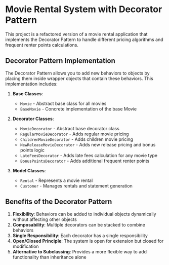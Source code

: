 # Movie Rental System with Decorator Pattern

This project is a refactored version of a movie rental application that implements the Decorator Pattern to handle different pricing algorithms and frequent renter points calculations.

## Decorator Pattern Implementation

The Decorator Pattern allows you to add new behaviors to objects by placing them inside wrapper objects that contain these behaviors. This implementation includes:

1. **Base Classes**:
   - `Movie` - Abstract base class for all movies
   - `BaseMovie` - Concrete implementation of the base Movie

2. **Decorator Classes**:
   - `MovieDecorator` - Abstract base decorator class
   - `RegularMovieDecorator` - Adds regular movie pricing
   - `ChildrenMovieDecorator` - Adds children movie pricing
   - `NewReleaseMovieDecorator` - Adds new release pricing and bonus points logic
   - `LateFeesDecorator` - Adds late fees calculation for any movie type
   - `BonusPointsDecorator` - Adds additional frequent renter points

3. **Model Classes**:
   - `Rental` - Represents a movie rental
   - `Customer` - Manages rentals and statement generation

## Benefits of the Decorator Pattern

1. **Flexibility**: Behaviors can be added to individual objects dynamically without affecting other objects
2. **Composability**: Multiple decorators can be stacked to combine behaviors
3. **Single Responsibility**: Each decorator has a single responsibility
4. **Open/Closed Principle**: The system is open for extension but closed for modification
5. **Alternative to Subclassing**: Provides a more flexible way to add functionality than inheritance alone
